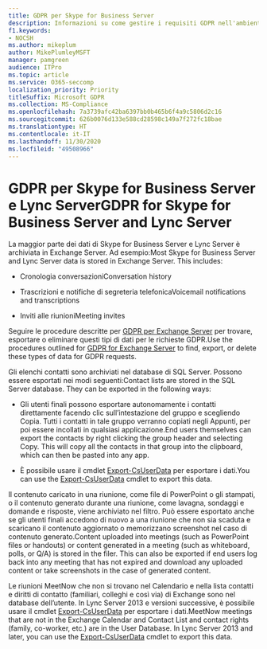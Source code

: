 ```yaml
---
title: GDPR per Skype for Business Server
description: Informazioni su come gestire i requisiti GDPR nell'ambiente Skype for Business Server e Lync Server locale.
f1.keywords:
- NOCSH
ms.author: mikeplum
author: MikePlumleyMSFT
manager: pamgreen
audience: ITPro
ms.topic: article
ms.service: O365-seccomp
localization_priority: Priority
titleSuffix: Microsoft GDPR
ms.collection: MS-Compliance
ms.openlocfilehash: 7a3739afc42ba6397bb0b465b6f4a9c5806d2c16
ms.sourcegitcommit: 626b0076d133e588cd28598c149a7f272fc18bae
ms.translationtype: HT
ms.contentlocale: it-IT
ms.lasthandoff: 11/30/2020
ms.locfileid: "49508966"
---
```

# <a name="gdpr-for-skype-for-business-server-and-lync-server"></a><span data-ttu-id="1e32e-103">GDPR per Skype for Business Server e Lync Server</span><span class="sxs-lookup"><span data-stu-id="1e32e-103">GDPR for Skype for Business Server and Lync Server</span></span>

<span data-ttu-id="1e32e-p101">La maggior parte dei dati di Skype for Business Server e Lync Server è archiviata in Exchange Server. Ad esempio:</span><span class="sxs-lookup"><span data-stu-id="1e32e-p101">Most Skype for Business Server and Lync Server data is stored in Exchange Server. This includes:</span></span>

-   <span data-ttu-id="1e32e-106">Cronologia conversazioni</span><span class="sxs-lookup"><span data-stu-id="1e32e-106">Conversation history</span></span>

-   <span data-ttu-id="1e32e-107">Trascrizioni e notifiche di segreteria telefonica</span><span class="sxs-lookup"><span data-stu-id="1e32e-107">Voicemail notifications and transcriptions</span></span>

-   <span data-ttu-id="1e32e-108">Inviti alle riunioni</span><span class="sxs-lookup"><span data-stu-id="1e32e-108">Meeting invites</span></span>

<span data-ttu-id="1e32e-109">Seguire le procedure descritte per [GDPR per Exchange Server](gdpr-for-exchange-server.md) per trovare, esportare o eliminare questi tipi di dati per le richieste GDPR.</span><span class="sxs-lookup"><span data-stu-id="1e32e-109">Use the procedures outlined for [GDPR for Exchange Server](gdpr-for-exchange-server.md) to find, export, or delete these types of data for GDPR requests.</span></span>

<span data-ttu-id="1e32e-p102">Gli elenchi contatti sono archiviati nel database di SQL Server. Possono essere esportati nei modi seguenti:</span><span class="sxs-lookup"><span data-stu-id="1e32e-p102">Contact lists are stored in the SQL Server database. They can be exported in the following ways:</span></span>

-   <span data-ttu-id="1e32e-p103">Gli utenti finali possono esportare autonomamente i contatti direttamente facendo clic sull’intestazione del gruppo e scegliendo Copia. Tutti i contatti in tale gruppo verranno copiati negli Appunti, per poi essere incollati in qualsiasi applicazione.</span><span class="sxs-lookup"><span data-stu-id="1e32e-p103">End users themselves can export the contacts by right clicking the group header and selecting Copy. This will copy all the contacts in that group into the clipboard, which can then be pasted into any app.</span></span>

-   <span data-ttu-id="1e32e-114">È possibile usare il cmdlet [Export-CsUserData](https://docs.microsoft.com/powershell/module/skype/export-csuserdata) per esportare i dati.</span><span class="sxs-lookup"><span data-stu-id="1e32e-114">You can use the [Export-CsUserData](https://docs.microsoft.com/powershell/module/skype/export-csuserdata) cmdlet to export this data.</span></span>

<span data-ttu-id="1e32e-p104">Il contenuto caricato in una riunione, come file di PowerPoint o gli stampati, o il contenuto generato durante una riunione, come lavagna, sondaggi e domande e risposte, viene archiviato nel filtro. Può essere esportato anche se gli utenti finali accedono di nuovo a una riunione che non sia scaduta e scaricano il contenuto aggiornato o memorizzano screenshot nel caso di contenuto generato.</span><span class="sxs-lookup"><span data-stu-id="1e32e-p104">Content uploaded into meetings (such as PowerPoint files or handouts) or content generated in a meeting (such as whiteboard, polls, or Q/A) is stored in the filer. This can also be exported if end users log back into any meeting that has not expired and download any uploaded content or take screenshots in the case of generated content.</span></span>

<span data-ttu-id="1e32e-p105">Le riunioni MeetNow che non si trovano nel Calendario e nella lista contatti e diritti di contatto (familiari, colleghi e così via) di Exchange sono nel database dell’utente. In Lync Server 2013 e versioni successive, è possibile usare il cmdlet [Export-CsUserData](https://docs.microsoft.com/powershell/module/skype/export-csuserdata) per esportare i dati.</span><span class="sxs-lookup"><span data-stu-id="1e32e-p105">MeetNow meetings that are not in the Exchange Calendar and Contact List and contact rights (family, co-worker, etc.) are in the User Database. In Lync Server 2013 and later, you can use the [Export-CsUserData](https://docs.microsoft.com/powershell/module/skype/export-csuserdata) cmdlet to export this data.</span></span>
